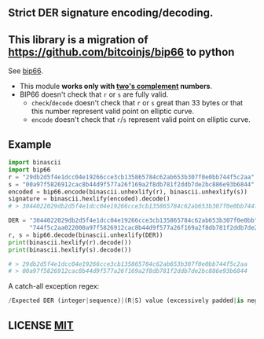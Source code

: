 Strict DER signature encoding/decoding.
-

This library is a migration of https://github.com/bitcoinjs/bip66 to python
-

See [bip66](https://github.com/bitcoin/bips/blob/master/bip-0066.mediawiki).

- This module **works only with [two's complement](https://en.wikipedia.org/wiki/Two's_complement) numbers**.
- BIP66 doesn't check that `r` or `s` are fully valid.
  - `check`/`decode` doesn't check that `r` or `s` great than 33 bytes or that this number represent valid point on elliptic curve.
  - `encode` doesn't check that `r`/`s` represent valid point on elliptic curve.

## Example

``` python
import binascii
import bip66
r = "29db2d5f4e1dcc04e19266cce3cb135865784c62ab653b307f0e0bb744f5c2aa"
s = "00a97f5826912cac8b44d9f577a26f169a2f8db781f2ddb7de2bc886e93b6844"
encoded = bip66.encode(binascii.unhexlify(r), binascii.unhexlify(s))
signature = binascii.hexlify(encoded).decode()
# > 3044022029db2d5f4e1dcc04e19266cce3cb135865784c62ab653b307f0e0bb744f5c2aa022000a97f5826912cac8b44d9f577a26f169a2f8db781f2ddb7de2bc886e93b6844

DER = "3044022029db2d5f4e1dcc04e19266cce3cb135865784c62ab653b307f0e0bb" \
      "744f5c2aa022000a97f5826912cac8b44d9f577a26f169a2f8db781f2ddb7de2bc886e93b6844"
r, s = bip66.decode(binascii.unhexlify(DER))
print(binascii.hexlify(r).decode())
print(binascii.hexlify(s).decode())

# > 29db2d5f4e1dcc04e19266cce3cb135865784c62ab653b307f0e0bb744f5c2aa
# > 00a97f5826912cac8b44d9f577a26f169a2f8db781f2ddb7de2bc886e93b6844
```

A catch-all exception regex:
``` python
/Expected DER (integer|sequence)|(R|S) value (excessively padded|is negative)|(R|S|DER sequence) length is (zero|too short|too long|invalid)/
```

## LICENSE [MIT](LICENSE)
